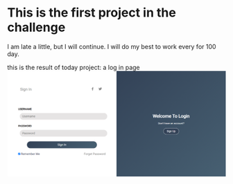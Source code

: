 # This is the first project in the challenge

I am late a little, but I will continue.
I will do my best to work every for 100 day.

this is the result of today project: a log in page
![First day project log in page](./assets/result.png)
